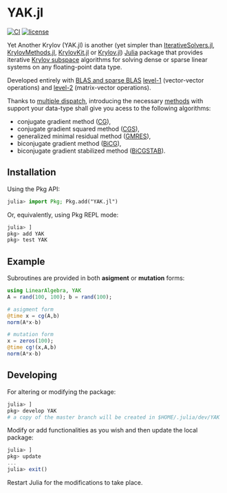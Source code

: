 # YAK.jl

[![CI][github-img]][github-url] [![license][license-img]][license-url]

[github-img]: https://github.com/ComputationalThermoFluids/YAK.jl/actions/workflows/ci.yml/badge.svg
[github-url]: https://github.com/ComputationalThermoFluids/YAK.jl/actions/workflows/ci.yml

[license-img]: http://img.shields.io/badge/license-MIT-brightgreen.svg?style=flat
[license-url]: LICENSE.md
 
Yet Another Krylov (YAK.jl) is another (yet simpler than [IterativeSolvers.jl](https://github.com/JuliaLinearAlgebra/IterativeSolvers.jl), 
[KrylovMethods.jl](https://github.com/JuliaInv/KrylovMethods.jl), [KrylovKit.jl](https://github.com/Jutho/KrylovKit.jl) or [Krylov.jl](https://github.com/JuliaSmoothOptimizers/Krylov.jl)) [Julia](https://github.com/JuliaLang/julia) package that provides iterative [Krylov subspace](https://en.wikipedia.org/wiki/Krylov_subspace) algorithms for solving dense or sparse linear systems on any floating-point data type.

Developed entirely with  [BLAS and sparse BLAS](http://cali2.unilim.fr/intel-xe/mkl/mklman/GUID-707FB65C-D0D9-418A-B22E-CBDEFB163C02.htm)
[level-1](http://cali2.unilim.fr/intel-xe/mkl/mklman/GUID-A050F064-A146-49F7-B22E-BBB1E1DD6B3F.htm#GUID-A050F064-A146-49F7-B22E-BBB1E1DD6B3F) (vector-vector operations) and [level-2](http://cali2.unilim.fr/intel-xe/mkl/mklman/GUID-9B9E459C-4E87-4A5E-8BC3-2FE06C86D0F1.htm#GUID-9B9E459C-4E87-4A5E-8BC3-2FE06C86D0F1) (matrix-vector operations).

Thanks to [multiple dispatch](https://www.youtube.com/watch?v=kc9HwsxE1OY), introducing the necessary [methods](https://docs.julialang.org/en/v1/manual/methods/) with support your data-type shall give you acess to the following algorithms:

- conjugate gradient method ([CG](https://en.wikipedia.org/wiki/Conjugate_gradient_method)),
- conjugate gradient squared method ([CGS](https://mathworld.wolfram.com/ConjugateGradientSquaredMethod.html)),
- generalized minimal residual method ([GMRES](https://en.wikipedia.org/wiki/Generalized_minimal_residual_method)),
- biconjugate gradient method ([BiCG](https://en.wikipedia.org/wiki/Biconjugate_gradient_method)),
- biconjugate gradient stabilized method ([BiCGSTAB](https://en.wikipedia.org/wiki/Biconjugate_gradient_stabilized_method)).  


## Installation

Using the Pkg API:
```julia
julia> import Pkg; Pkg.add("YAK.jl")
```  
Or, equivalently, using Pkg REPL mode:
```julia
julia> ]
pkg> add YAK
pkg> test YAK
```  



## Example
Subroutines are provided in both __asigment__ or __mutation__ forms:

```julia
using LinearAlgebra, YAK    
A = rand(100, 100); b = rand(100);

# asigment form 
@time x = cg(A,b)
norm(A*x-b)

# mutation form
x = zeros(100); 
@time cg!(x,A,b)
norm(A*x-b)
```

## Developing
For altering or modifying the package:
```julia
julia> ]
pkg> develop YAK
# a copy of the master branch will be created in $HOME/.julia/dev/YAK
```
Modify or add functionalities as you wish and then update the local package:
```julia
julia> ]
pkg> update
...
julia> exit()
```
Restart Julia for the modifications to take place.